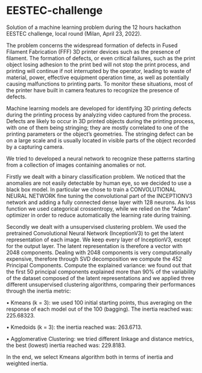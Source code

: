# EESTEC-challenge
Solution of a machine learning problem during the 12 hours hackathon EESTEC challenge, local round (Milan, April 23, 2022).

The problem concerns the widespread formation of defects in Fused Filament Fabrication (FFF) 3D printer devices such as the presence of filament. The formation of defects, or even critical failures, such as the print object losing adhesion to the print bed will not stop the print process, and printing will continue if not interrupted by the operator, leading to waste of material, power, effective equipment operation time, as well as potentially causing malfunctions to printing parts. To monitor these situations, most of the printer have built in camera features to recognize the presence of defects.

Machine learning models are developed for identifying 3D printing defects during the printing process by analyzing video captured from the process. Defects are likely to occur in 3D printed objects during the printing process, with one of them being stringing; they are mostly correlated to one of the printing parameters or the object’s geometries. The stringing defect can be on a large scale and is usually located in visible parts of the object recorded by a capturing camera.

We tried to developed a neural network to recognize these patterns starting from a collection of images containing anomalies or not.

Firstly we dealt with a binary classification problem. We noticed that the anomalies are not easily detectable by human eye, so we decided to use a black box model. In particular we chose to train a CONVOLUTIONAL NEURAL NETWORK fine tuning the convolutional part of the INCEPTIONV3 network and adding a fully connected dense layer with 128 neurons. As loss function we used categorical crossentropy, while we relied on the "Adam" optimizer in order to reduce automatically the learning rate during training.

Secondly we dealt with a unsupervised clustering problem. We used the pretrained Convolutional Neural Network (InceptionV3) to get the latent representation of each image. We keep every layer of InceptionV3, except for the output layer. The latent representation is therefore a vector with 2048 components. Dealing with 2048 components is very computationally expensive, therefore through SVD decomposition we compute the 452 Principal Components. Compute the explained variance: we found out that the first 50 principal components explained more than 90% of the variability of the dataset composed of the latent representations and we applied three different unsupervised clustering algorithms, comparing their performances through the inertia metric:

•	Kmeans (k = 3): we used 100 initial starting points, thus averaging on the response of each model out of the 100 (bagging). The inertia reached was: 225.68323.

•	Kmedoids (k = 3): the inertia reached was: 263.6713.

•	Agglomerative Clustering: we tried different linkage and distance metrics, the best (lowest) inertia reached was: 229.8183.

In the end, we select Kmeans algorithm both in terms of inertia and weighted inertia.




